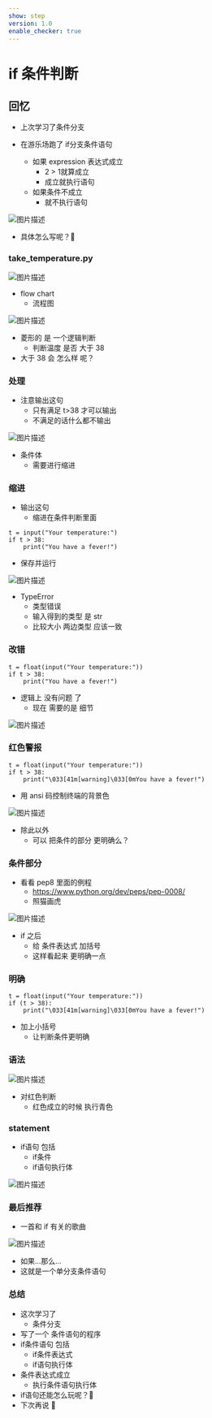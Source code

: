 ```yaml
---
show: step
version: 1.0
enable_checker: true
---
```


# if 条件判断

## 回忆

- 上次学习了条件分支

- 在游乐场跑了 if分支条件语句
	- 如果 expression 表达式成立
		- 2 > 1就算成立
		- 成立就执行语句
	- 如果条件不成立
		- 就不执行语句

![图片描述](https://doc.shiyanlou.com/courses/uid1190679-20220830-1661868162619)

- 具体怎么写呢？🤔

### take_temperature.py

![图片描述](https://doc.shiyanlou.com/courses/uid1190679-20210907-1631022973230)

- flow chart
	- 流程图

![图片描述](https://doc.shiyanlou.com/courses/uid1190679-20210907-1631023136332)

- 菱形的 是 一个逻辑判断
	- 判断温度 是否 大于 38
- 大于 38 会 怎么样 呢？

### 处理

- 注意输出这句
	- 只有满足 t>38 才可以输出
	- 不满足的话什么都不输出

![图片描述](https://doc.shiyanlou.com/courses/uid1190679-20210907-1631023194343)

- 条件体
	- 需要进行缩进

### 缩进

- 输出这句
	- 缩进在条件判断里面

```
t = input("Your temperature:")
if t > 38:
    print("You have a fever!")
```

- 保存并运行

![图片描述](https://doc.shiyanlou.com/courses/uid1190679-20230925-1695607136465)

- TypeError
	- 类型错误
	- 输入得到的类型 是 str
	- 比较大小 两边类型 应该一致

### 改错

```
t = float(input("Your temperature:"))
if t > 38:
    print("You have a fever!")
```

- 逻辑上 没有问题 了
	- 现在 需要的是 细节

![图片描述](https://doc.shiyanlou.com/courses/uid1190679-20210907-1631022823661)


### 红色警报

```
t = float(input("Your temperature:"))
if t > 38:
    print("\033[41m[warning]\033[0mYou have a fever!")
```

- 用 ansi 码控制终端的背景色

![图片描述](https://doc.shiyanlou.com/courses/uid1190679-20210907-1631023345753)

- 除此以外
	- 可以 把条件的部分 更明确么？

### 条件部分

- 看看 pep8 里面的例程
	- <https://www.python.org/dev/peps/pep-0008/>
	- 照猫画虎 


![图片描述](https://doc.shiyanlou.com/courses/uid1190679-20230925-1695607754559)

- if 之后 
	- 给 条件表达式 加括号
	- 这样看起来 更明确一点

### 明确

```
t = float(input("Your temperature:"))
if (t > 38):
    print("\033[41m[warning]\033[0mYou have a fever!")
```

- 加上小括号
	- 让判断条件更明确

### 语法

![图片描述](https://doc.shiyanlou.com/courses/uid1190679-20230925-1695608012155/wm)

- 对红色判断	
	- 红色成立的时候 执行青色

### statement

- if语句 包括
	- if条件 
	- if语句执行体

![图片描述](https://doc.shiyanlou.com/courses/uid1190679-20230925-1695608095632)


### 最后推荐

- 一首和 if 有关的歌曲

![图片描述](https://doc.shiyanlou.com/courses/uid1190679-20210907-1631024478292)
 
- 如果...那么...
- 这就是一个单分支条件语句


### 总结

- 这次学习了
	- 条件分支
- 写了一个 条件语句的程序
- if条件语句 包括
	- if条件表达式
	- if语句执行体
- 条件表达式成立
	- 执行条件语句执行体
- if语句还能怎么玩呢？🤔
- 下次再说 👋